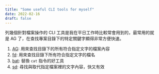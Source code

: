 ```yaml
---
title: "Some useful CLI tools for myself"
date: 2022-02-16
draft: false
---
```


列幾個針對檔案操作的 CLI 工具是我在平日工作時比較常會用到的，最常用的就是 AG 了，在查找專案目錄下的特定關鍵字顯得非常方便快速。

1. [AG](https://github.com/ggreer/the_silver_searcher): 用來查找目錄下的所有符合指定文字的檔案內容
2. [fd](https://github.com/sharkdp/fd): 用來查找目錄下所有符合指定文字的檔名
3. [bat](https://github.com/sharkdp/bat): 替換 `cat` 指令的好工具
4. [sd](https://github.com/chmln/sd): 尋找與取代指定檔案裡的文字內容，快又有效
